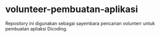 # volunteer-pembuatan-aplikasi
Repository ini digunakan sebagai sayembara pencarian volunterr untuk pembuatan apliaksi Dicoding.
